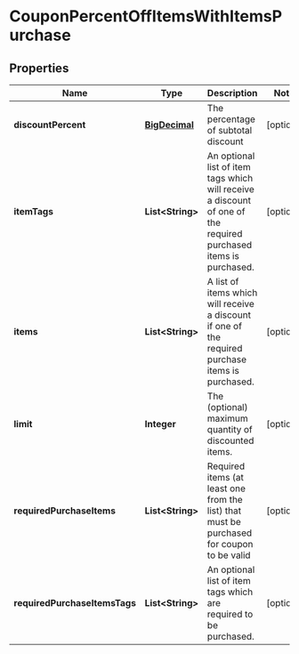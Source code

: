 
# CouponPercentOffItemsWithItemsPurchase

## Properties
Name | Type | Description | Notes
------------ | ------------- | ------------- | -------------
**discountPercent** | [**BigDecimal**](BigDecimal.md) | The percentage of subtotal discount |  [optional]
**itemTags** | **List&lt;String&gt;** | An optional list of item tags which will receive a discount of one of the required purchased items is purchased. |  [optional]
**items** | **List&lt;String&gt;** | A list of items which will receive a discount if one of the required purchase items is purchased. |  [optional]
**limit** | **Integer** | The (optional) maximum quantity of discounted items. |  [optional]
**requiredPurchaseItems** | **List&lt;String&gt;** | Required items (at least one from the list) that must be purchased for coupon to be valid |  [optional]
**requiredPurchaseItemsTags** | **List&lt;String&gt;** | An optional list of item tags which are required to be purchased. |  [optional]



